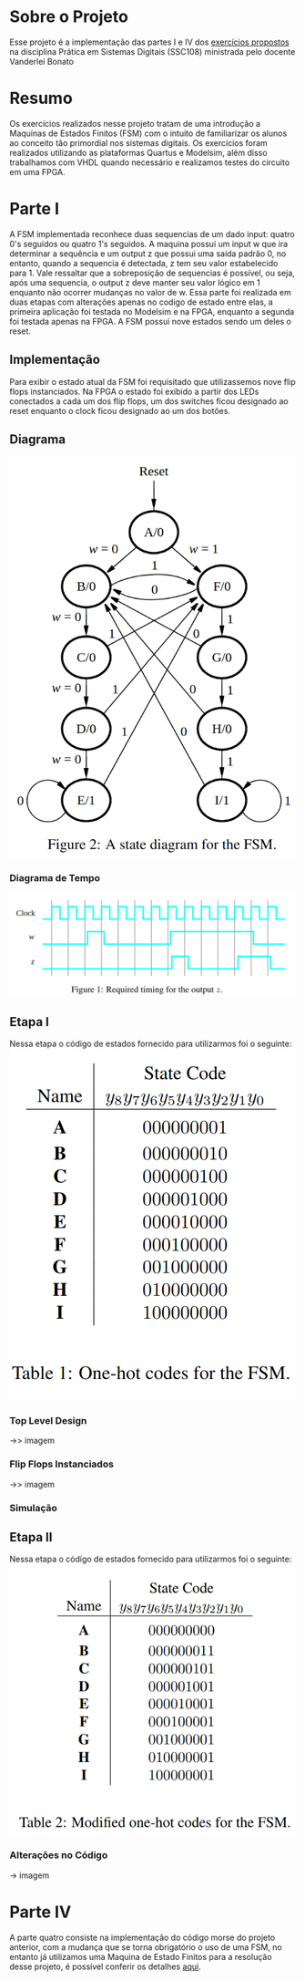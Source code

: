 # Sobre o Projeto
Esse projeto é a implementação das partes I e IV dos [exercícios propostos](lab7.pdf) na disciplina Prática em Sistemas Digitais (SSC108) ministrada pelo docente Vanderlei Bonato 

# Resumo
Os exercícios realizados nesse projeto tratam de uma introdução a Maquinas de Estados Finitos (FSM) com o intuito de familiarizar os alunos ao conceito tão primordial nos sistemas digitais. Os exercícios foram realizados utilizando as plataformas Quartus e Modelsim, além disso trabalhamos com VHDL quando necessário e realizamos testes do circuito em uma FPGA. 

# Parte I
A FSM implementada reconhece duas sequencias de um dado input: quatro 0's seguidos ou quatro 1's seguidos. A maquina possui um input w que ira determinar a sequência e um output z que possui uma saída padrão 0, no entanto, quando a sequencia é detectada, z tem seu valor estabelecido para 1. Vale ressaltar que a sobreposição de sequencias é possível, ou seja, após uma sequencia, o output z deve manter seu valor lógico em 1 enquanto não ocorrer mudanças no valor de w.
Essa parte foi realizada em duas etapas com alterações apenas no codigo de estado   entre elas, a primeira aplicação foi testada no Modelsim e na FPGA, enquanto a segunda foi testada apenas na FPGA. A FSM possui nove estados sendo um deles o reset.

## Implementação 
Para exibir o estado atual da FSM foi requisitado que utilizassemos nove flip flops instanciados. Na FPGA o estado foi exibido a partir dos LEDs conectados a cada um dos flip flops, um dos switches ficou designado ao reset enquanto o clock ficou designado ao um dos botões. 

## Diagrama
 ![diagrama](imagens/diagrama.png)

### Diagrama de Tempo 
![diagrama de ondas](imagens/diagrama_de_tempo.png)


## Etapa I
Nessa etapa o código de estados fornecido para utilizarmos foi o seguinte:
![codigo_de_estado_1](imagens/codigo_de_estado_1.png)

 
### Top Level Design
 ->> imagem

### Flip Flops Instanciados
 ->> imagem

### Simulação 

## Etapa II
Nessa etapa o código de estados fornecido para utilizarmos foi o seguinte:
![codigo_de_estado_2](imagens/codigo_de_estado_2.png)

### Alterações no Código
-> imagem 


# Parte IV
A parte quatro consiste na implementação do código morse do projeto anterior, com a mudança que se torna obrigatório o uso de uma FSM, no entanto já utilizamos uma Maquina de Estado Finitos para a resolução desse projeto, é possível conferir os detalhes [aqui](../projeto_03). 




